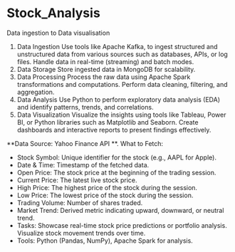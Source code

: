 # Stock_Analysis
Data ingestion to Data visualisation
1. Data Ingestion
Use tools like Apache Kafka,  to ingest structured and unstructured data from various sources such as databases, APIs, or log files.
Handle data in real-time (streaming) and batch modes.
2. Data Storage
Store ingested data in  MongoDB for scalability.
3. Data Processing
Process the raw data using Apache Spark  transformations and computations.
Perform data cleaning, filtering, and aggregation.
4. Data Analysis
Use Python to perform exploratory data analysis (EDA) and identify patterns, trends, and correlations.
5. Data Visualization
Visualize the insights using tools like Tableau, Power BI, or Python libraries such as Matplotlib and Seaborn.
Create dashboards and interactive reports to present findings effectively.

**Data Source: Yahoo Finance API **.
What to Fetch: 
- Stock Symbol: Unique identifier for the stock (e.g., AAPL for Apple).
- Date & Time: Timestamp of the fetched data.
- Open Price: The stock price at the beginning of the trading session.
- Current Price: The latest live stock price.
- High Price: The highest price of the stock during the session.
- Low Price: The lowest price of the stock during the session.
- Trading Volume: Number of shares traded.
- Market Trend: Derived metric indicating upward, downward, or neutral trend.
- Tasks:
Showcase real-time stock price predictions or portfolio analysis.
Visualize stock movement trends over time.
- Tools: Python (Pandas, NumPy), Apache Spark for analysis.
